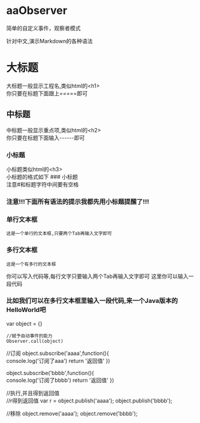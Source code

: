 aaObserver
==========

简单的自定义事件，观察者模式



针对中文,演示Markdown的各种语法
  
大标题
===================================
  大标题一般显示工程名,类似html的\<h1\><br />
  你只要在标题下面跟上=====即可

  
中标题
-----------------------------------
  中标题一般显示重点项,类似html的\<h2\><br />
  你只要在标题下面输入------即可
  
### 小标题
  小标题类似html的\<h3\><br />
  小标题的格式如下 ### 小标题<br />
  注意#和标题字符中间要有空格

### 注意!!!下面所有语法的提示我都先用小标题提醒了!!! 

### 单行文本框
    这是一个单行的文本框,只要两个Tab再输入文字即可
        
### 多行文本框  
    这是一个有多行的文本框
你可以写入代码等,每行文字只要输入两个Tab再输入文字即可
    这里你可以输入一段代码

### 比如我们可以在多行文本框里输入一段代码,来一个Java版本的HelloWorld吧
var object = {}		

    //赋予自动事件的能力
    Observer.call(object)		

//订阅
object.subscribe('aaaa',function(){		
	console.log('订阅了aaa')
	return '返回值'
})

object.subscribe('bbbb',function(){		
	console.log('订阅了bbbb')
	return '返回值'
})

//执行,并且得到返回值		
//r得到返回值
var r = object.publish('aaaa');
        object.publish('bbbb');

//移除
object.remove('aaaa');
object.remove('bbbb');
 


